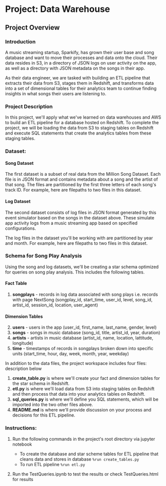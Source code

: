 # Project: Data Warehouse
## Project Overview
### Introduction
A music streaming startup, Sparkify, has grown their user base and song database and want to move their processes and data onto the cloud. Their data resides in S3, in a directory of JSON logs on user activity on the app, as well as a directory with JSON metadata on the songs in their app.

As their data engineer, we are tasked with building an ETL pipeline that extracts their data from S3, stages them in Redshift, and transforms data into a set of dimensional tables for their analytics team to continue finding insights in what songs their users are listening to. 
### Project Description
In this project, we'll apply what we've learned on data warehouses and AWS to build an ETL pipeline for a database hosted on Redshift. To complete the project, we will be loading the data from S3 to staging tables on Redshift and execute SQL statements that create the analytics tables from these staging tables.
### Dataset:
#### Song Dataset
The first dataset is a subset of real data from the Million Song Dataset. Each file is in JSON format and contains metadata about a song and the artist of that song. The files are partitioned by the first three letters of each song's track ID. For example, here are filepaths to two files in this dataset.

#### Log Dataset
The second dataset consists of log files in JSON format generated by this event simulator based on the songs in the dataset above. These simulate app activity logs from a music streaming app based on specified configurations.

The log files in the dataset you'll be working with are partitioned by year and month. For example, here are filepaths to two files in this dataset.

### Schema for Song Play Analysis
Using the song and log datasets, we'll be creating a star schema optimized for queries on song play analysis. This includes the following tables.

#### Fact Table
1. **songplays** - records in log data associated with song plays i.e. records with page NextSong
(songplay_id, start_time, user_id, level, song_id, artist_id, session_id, location, user_agent)
#### Dimension Tables
2. **users** - users in the app
(user_id, first_name, last_name, gender, level)
3. **songs** - songs in music database
(song_id, title, artist_id, year, duration)
4. **artists** - artists in music database
(artist_id, name, location, lattitude, longitude)
5. **time** - timestamps of records in songplays broken down into specific units
(start_time, hour, day, week, month, year, weekday)

In addition to the data files, the project workspace includes four files: description below


1. **create_table.py** is where we'll create your fact and dimension tables for the star schema in Redshift.
2. **etl.py** is where we'll load data from S3 into staging tables on Redshift and then process that data into your analytics tables on Redshift.
3. **sql_queries.py** is where we'll define you SQL statements, which will be imported into the two other files above.
4. **README.md** is where we'll provide discussion on your process and decisions for this ETL pipeline.


### Instructions:
1. Run the following commands in the project's root directory via jupyter notebook

    - To create the database and star scheme tables for ETL pipeline that cleans data and stores in database
        `%run create_tables.py`
    - To run ETL pipeline 
        `%run etl.py`
2. Run the TestQueries.ipynb to test the results or check TestQueries.html for results
